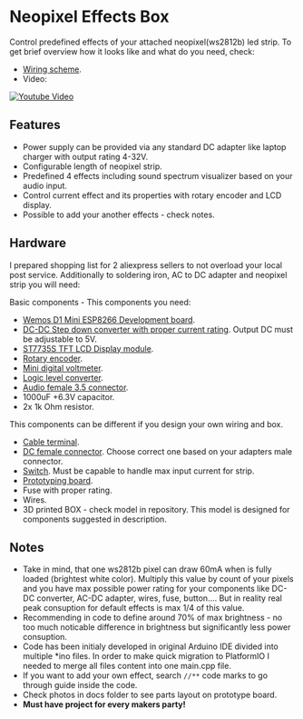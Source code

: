 # Neopixel Effects Box
Control predefined effects of your attached neopixel(ws2812b) led strip. To get brief overview how it looks like and what do you need, check:
- [Wiring scheme](https://github.com/MatejBosansky/Neopixel-Effects-Box/blob/master/docs/Scheme_bb.pdf).
- Video:

[![Youtube Video](http://img.youtube.com/vi/JeZSuh0Q6hs/0.jpg)](http://www.youtube.com/watch?v=JeZSuh0Q6hs "Youtube Video")

## Features
- Power supply can be provided via any standard DC adapter like laptop charger with output rating 4-32V. 
- Configurable length of neopixel strip.
- Predefined 4 effects including sound spectrum visualizer based on your audio input.
- Control current effect and its properties with rotary encoder and LCD display.
- Possible to add your another effects - check notes.


## Hardware
I prepared shopping list for 2 aliexpress sellers to not overload your local post service.
Additionally to soldering iron, AC to DC adapter and neopixel strip you will need:

Basic components - This components you need:
- [Wemos D1 Mini ESP8266 Development board](http://www.aliexpress.com/item/32674463823.html).
- [DC-DC Step down converter with proper current rating](https://www.aliexpress.com/item/32821840536.html). Output DC must be adjustable to 5V.
- [ST7735S TFT LCD Display module](http://www.aliexpress.com/item/2055099048.html).
- [Rotary encoder](http://www.aliexpress.com/item/32224563961.html).
- [Mini digital voltmeter](http://www.aliexpress.com/item/32813014220.html).
- [Logic level converter](http://www.aliexpress.com/item/32216841860.html).
- [Audio female 3.5 connector](http://s.click.aliexpress.com/e/cAcySBSY).
- 1000uF +6.3V capacitor.
- 2x 1k Ohm resistor.

This components can be different if you design your own wiring and box.
- [Cable terminal](http://www.aliexpress.com/item/32815936999.html).
- [DC female connector](http://www.aliexpress.com/item/32829667875.html). Choose correct one based on your adapters male connector.
- [Switch](http://s.click.aliexpress.com/e/cFFxSPNA). Must be capable to handle max input current for strip.
- [Prototyping board](http://www.aliexpress.com/item/32224138773.html). 
- Fuse with proper rating.
- Wires.
- 3D printed BOX - check model in repository. This model is designed for components suggested in description.

## Notes
- Take in mind, that one ws2812b pixel can draw 60mA when is fully loaded (brightest white color). Multiply this value by count of your pixels and you have max possible power rating for your components like DC-DC converter, AC-DC adapter, wires, fuse, button.... But in reality real peak consuption for default effects is max 1/4 of this value.
- Recommending in code to define around 70% of max brightness - no too much noticable difference in brightness but significantly less power consuption.
- Code has been initialy developed in original Arduino IDE divided into multiple *ino files. In order to make quick migration to PlatformIO I needed to merge all files content into one main.cpp file.
- If you want to add your own effect, search `//**` code marks to go through guide inside the code.
- Check photos in docs folder to see parts layout on prototype board.
- **Must have project for every makers party!**

